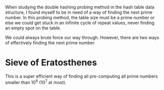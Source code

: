 When studying the double hashing probing method in the hash table data structure, I found myself to be in need of a way of finding the next prime number. In this probing method, the table size must be a prime number or else we could get stuck in an infinite cycle of repeat values, never finding an empty spot on the table.

We could always brute force our way through. However, there are two ways of effectively finding the next prime number.

# Sieve of Eratosthenes

This is a super efficient way of finding all pre-computing all prime numbers smaller than $10^6$ ($10^7$ at most). 